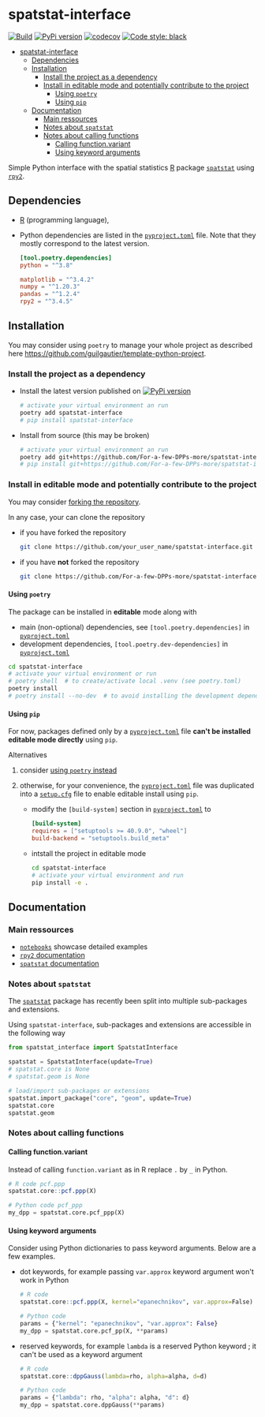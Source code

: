 # spatstat-interface

[![Build](https://github.com/For-a-few-DPPs-more/spatstat-interface/actions/workflows/main.yml/badge.svg)](https://github.com/For-a-few-DPPs-more/spatstat-interface/actions/workflows/main.yml)
[![PyPi version](https://badgen.net/pypi/v/spatstat-interface/)](https://pypi.org/project/spatstat-interface/)
[![codecov](https://codecov.io/gh/For-a-few-DPPs-more/spatstat-interface/branch/main/graph/badge.svg?token=BHTI6L66P2)](https://codecov.io/gh/For-a-few-DPPs-more/spatstat-interface)
[![Code style: black](https://img.shields.io/badge/code%20style-black-000000.svg)](https://github.com/psf/black)

- [spatstat-interface](#spatstat-interface)
  - [Dependencies](#dependencies)
  - [Installation](#installation)
    - [Install the project as a dependency](#install-the-project-as-a-dependency)
    - [Install in editable mode and potentially contribute to the project](#install-in-editable-mode-and-potentially-contribute-to-the-project)
      - [Using `poetry`](#using-poetry)
      - [Using `pip`](#using-pip)
  - [Documentation](#documentation)
    - [Main ressources](#main-ressources)
    - [Notes about `spatstat`](#notes-about-spatstat)
    - [Notes about calling functions](#notes-about-calling-functions)
      - [Calling function.variant](#calling-functionvariant)
      - [Using keyword arguments](#using-keyword-arguments)

Simple Python interface with the spatial statistics [R](https://www.r-project.org/) package [`spatstat`](https://github.com/spatstat/spatstat) using [`rpy2`](https://github.com/rpy2/rpy2).

## Dependencies

- [R](https://www.r-project.org/) (programming language),
- Python dependencies are listed in the [`pyproject.toml`](./pyproject.toml) file. Note that they mostly correspond to the latest version.

  ```toml
  [tool.poetry.dependencies]
  python = "^3.8"

  matplotlib = "^3.4.2"
  numpy = "^1.20.3"
  pandas = "^1.2.4"
  rpy2 = "^3.4.5"
  ```

## Installation

You may consider using `poetry` to manage your whole project as described here <https://github.com/guilgautier/template-python-project>.

### Install the project as a dependency

- Install the latest version published on [![PyPi version](https://badgen.net/pypi/v/spatstat-interface/)](https://pypi.org/project/spatstat-interface/)

  ```bash
  # activate your virtual environment an run
  poetry add spatstat-interface
  # pip install spatstat-interface
  ```

- Install from source (this may be broken)

  ```bash
  # activate your virtual environment an run
  poetry add git+https://github.com/For-a-few-DPPs-more/spatstat-interface.git
  # pip install git+https://github.com/For-a-few-DPPs-more/spatstat-interface.git
  ```

### Install in editable mode and potentially contribute to the project

You may consider [forking the repository](https://github.com/For-a-few-DPPs-more/spatstat-interface/fork).

In any case, your can clone the repository

- if you have forked the repository

  ```bash
  git clone https://github.com/your_user_name/spatstat-interface.git
  ```

- if you have **not** forked the repository

  ```bash
  git clone https://github.com/For-a-few-DPPs-more/spatstat-interface.git
  ```

#### Using `poetry`

The package can be installed in **editable** mode along with

- main (non-optional) dependencies, see `[tool.poetry.dependencies]` in [`pyproject.toml`](./pyproject.toml)
- development dependencies, `[tool.poetry.dev-dependencies]` in [`pyproject.toml`](./pyproject.toml)

```bash
cd spatstat-interface
# activate your virtual environment or run
# poetry shell  # to create/activate local .venv (see poetry.toml)
poetry install
# poetry install --no-dev  # to avoid installing the development dependencies
```

#### Using `pip`

For now, packages defined only by a [`pyproject.toml`](./pyproject.toml) file **can't be installed editable mode directly** using `pip`.

Alternatives

1. consider [using `poetry` instead](#using-poetry)

2. otherwise, for your convenience, the [`pyproject.toml`](./pyproject.toml) file was duplicated into a [`setup.cfg`](./setup.cfg) file to enable editable install using `pip`.

   - modify the `[build-system]` section in [`pyproject.toml`](./pyproject.toml) to

      ```toml
      [build-system]
      requires = ["setuptools >= 40.9.0", "wheel"]
      build-backend = "setuptools.build_meta"
      ```

   - intstall the project in editable mode

      ```bash
      cd spatstat-interface
      # activate your virtual environment and run
      pip install -e .
      ```

## Documentation

### Main ressources

- [`notebooks`](./notebooks) showcase detailed examples
- [`rpy2` documentation](https://rpy2.github.io/doc.html)
- [`spatstat` documentation](https://rdocumentation.org/search?q=spatstat)

### Notes about `spatstat`

The [`spatstat`](https://github.com/spatstat/spatstat) package has recently been split into multiple sub-packages and extensions.

Using `spatstat-interface`, sub-packages and extensions are accessible in the following way

```python
from spatstat_interface import SpatstatInterface

spatstat = SpatstatInterface(update=True)
# spatstat.core is None
# spatstat.geom is None

# load/import sub-packages or extensions
spatstat.import_package("core", "geom", update=True)
spatstat.core
spatstat.geom
```

### Notes about calling functions

#### Calling function.variant

Instead of calling `function.variant` as in R replace `.` by `_` in Python.

```R
# R code pcf.ppp
spatstat.core::pcf.ppp(X)
```

```Python
# Python code pcf_ppp
my_dpp = spatstat.core.pcf_ppp(X)
```

#### Using keyword arguments

Consider using Python dictionaries to pass keyword arguments.
Below are a few examples.

- dot keywords, for example passing `var.approx` keyword argument won't work in Python

  ```R
  # R code
  spatstat.core::pcf.ppp(X, kernel="epanechnikov", var.approx=False)
  ```

  ```Python
  # Python code
  params = {"kernel": "epanechnikov", "var.approx": False}
  my_dpp = spatstat.core.pcf_pp(X, **params)
  ```

- reserved keywords, for example `lambda` is a reserved Python keyword ; it can't be used as a keyword argument

  ```R
  # R code
  spatstat.core::dppGauss(lambda=rho, alpha=alpha, d=d)
  ```

  ```Python
  # Python code
  params = {"lambda": rho, "alpha": alpha, "d": d}
  my_dpp = spatstat.core.dppGauss(**params)
  ```
